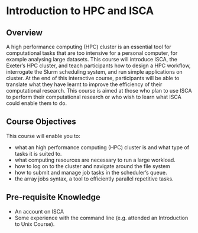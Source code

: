 # Introduction to HPC and ISCA

## Overview 

A high performance computing (HPC) cluster is an essential tool for computational tasks that are too intensive for a personal computer, for example analysing large datasets. This course will introduce ISCA, the Exeter’s HPC cluster, and teach participants how to design a HPC workflow, interrogate the Slurm scheduling system, and run simple applications on cluster. At the end of this interactive course, participants will be able to translate what they have learnt to improve the efficiency of their computational research. This course is aimed at those who plan to use ISCA to perform their computational research or who wish to learn what ISCA could enable them to do.

## Course Objectives

This course will enable you to:

- what an high performance computing (HPC) cluster is and what type of tasks it is suited to.
- what computing resources are necessary to run a large workload.
- how to log on to the cluster and navigate around the file system
- how to submit and manage job tasks in the scheduler’s queue.
- the array jobs syntax, a tool to efficiently parallel repetitive tasks.

## Pre-requisite Knowledge

- An account on ISCA
- Some experience with the command line (e.g. attended an Introduction to Unix Course).

